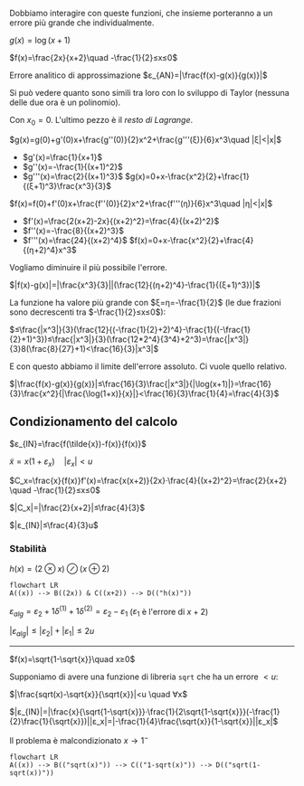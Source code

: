 Dobbiamo interagire con queste funzioni, che insieme porteranno a un errore più grande che individualmente.

$g(x)=\log(x+1)$

$f(x)=\frac{2x}{x+2}\quad -\frac{1}{2}≤x≤0$

Errore analitico di approssimazione $ε_{AN}=|\frac{f(x)-g(x)}{g(x)}|$

Si può vedere quanto sono simili tra loro con lo sviluppo di Taylor (nessuna delle due ora è un polinomio).

Con $x_0=0$. L'ultimo pezzo è il *resto di Lagrange*.

$g(x)=g(0)+g'(0)x+\frac{g''(0)}{2}x^2+\frac{g'''(ξ)}{6}x^3\quad |ξ|<|x|$
- $g'(x)=\frac{1}{x+1}$
- $g''(x)=-\frac{1}{(x+1)^2}$
- $g'''(x)=\frac{2}{(x+1)^3}$
$g(x)=0+x-\frac{x^2}{2}+\frac{1}{(ξ+1)^3}\frac{x^3}{3}$

$f(x)=f(0)+f'(0)x+\frac{f''(0)}{2}x^2+\frac{f'''(η)}{6}x^3\quad |η|<|x|$
- $f'(x)=\frac{2(x+2)-2x}{(x+2)^2}=\frac{4}{(x+2)^2}$
- $f''(x)=-\frac{8}{(x+2)^3}$
- $f'''(x)=\frac{24}{(x+2)^4}$
$f(x)=0+x-\frac{x^2}{2}+\frac{4}{(η+2)^4}x^3$

Vogliamo diminuire il più possibile l'errore.

$|f(x)-g(x)|=|\frac{x^3}{3}||(\frac{12}{(η+2)^4}-\frac{1}{(ξ+1)^3})|$

La funzione ha valore più grande con $ξ=η=-\frac{1}{2}$ (le due frazioni sono decrescenti tra $-\frac{1}{2}≤x≤0$):

$≤\frac{|x^3|}{3}(\frac{12}{(-\frac{1}{2}+2)^4}-\frac{1}{(-\frac{1}{2}+1)^3})≤\frac{|x^3|}{3}(\frac{12*2^4}{3^4}+2^3)=\frac{|x^3|}{3}8(\frac{8}{27}+1)<\frac{16}{3}|x^3|$

E con questo abbiamo il limite dell'errore assoluto. Ci vuole quello relativo.

$|\frac{f(x)-g(x)}{g(x)}|≤\frac{16}{3}\frac{|x^3|}{|\log(x+1)|}=\frac{16}{3}\frac{x^2}{|\frac{\log(1+x)}{x}|}<\frac{16}{3}\frac{1}{4}=\frac{4}{3}$

## Condizionamento del calcolo

$ε_{IN}=\frac{f(\tilde{x})-f(x)}{f(x)}$

$\tilde{x}=x(1+ε_x)\quad |ε_x|<u$

$C_x=\frac{x}{f(x)}f'(x)=\frac{x(x+2)}{2x}·\frac{4}{(x+2)^2}=\frac{2}{x+2} \quad -\frac{1}{2}≤x≤0$

$|C_x|=|\frac{2}{x+2}|≤\frac{4}{3}$

$|ε_{IN}|≤\frac{4}{3}u$

### Stabilità

$h(x)=(2⊗︀x)⊘(x⊕2)$

```mermaid
flowchart LR
A((x)) --> B((2x)) & C((x+2)) --> D(("h(x)"))
```

$ε_{alg}=ε_2+1δ^{(1)}+1δ^{(2)}=ε_2-ε_1$
($ε_1$ è l'errore di $x+2$)

$|ε_{alg}|≤|ε_2|+|ε_1|≤2u$

---

$f(x)=\sqrt{1-\sqrt{x}}\quad x≥0$

Supponiamo di avere una funzione di libreria `sqrt` che ha un errore $<u$:

$|\frac{sqrt(x)-\sqrt{x}}{\sqrt{x}}|<u \quad ∀x$

$|ε_{IN}|=|\frac{x}{\sqrt{1-\sqrt{x}}}·\frac{1}{2\sqrt{1-\sqrt{x}}}(-\frac{1}{2}\frac{1}{\sqrt{x}})||ε_x|=|-\frac{1}{4}\frac{\sqrt{x}}{1-\sqrt{x}}||ε_x|$

Il problema è malcondizionato $x→1^-$

```mermaid
flowchart LR
A((x)) --> B(("sqrt(x)")) --> C(("1-sqrt(x)")) --> D(("sqrt(1-sqrt(x))"))
```

